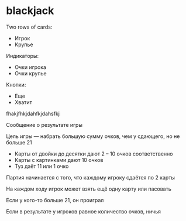 # blackjack

Two rows of cards: 
 - Игрок
 - Крупье
 
 Индикаторы:
  - Очки игрока
  - Очки крупье
  
  Кнопки:
  - Еще
  - Хватит
  
fhakjfhkjdahfkjdahsfkj

  Сообщение о результате игры
 
  Цель игры — набрать большую сумму очков, чем у сдающего, но не больше 21
  - Карты от двойки до десятки дают 2 – 10 очков соответственно
  - Карты с картинками дают 10 очков
  - Туз даёт 11 или 1 очко
     
  
  Партия начинается с того, что каждому игроку сдаётся по 2 карты
  
  На каждом ходу игрок может взять ещё одну карту или пасовать
  
  Если у кого-то больше 21, он проиграл
  
  Если в результате у игроков равное количество очков, ничья
